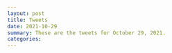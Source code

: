 ```yaml
---
layout: post
title: Tweets
date: 2021-10-29
summary: These are the tweets for October 29, 2021.
categories:
---
```


